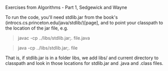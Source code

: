 Exercises from Algorithms - Part 1, Sedgewick and Wayne

To run the code, you'll need stdlib.jar from the book's (introcs.cs.princeton.edu/java/stdlib/)[page],
and to point your classpath to the location of the jar file, e.g.

> javac -cp ../libs/stdlib.jar;. file.java

> java -cp ../libs/stdlib.jar;. file

That is, if stdlib.jar is in a folder libs, we add libs/ and current directory to classpath and look in those locations for stdlib.jar and .java and .class files.